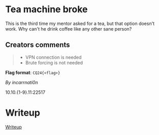 # Tea machine broke

This is the third time my mentor asked for a tea, but that option doesn't work. Why can't he drink coffee like any other sane person?

## Creators comments

> * VPN connection is needed
> * Brute forcing is not needed

**Flag format**: `CQ24{<flag>}` 

*By incarrnati0n*

10.10.{1-9}.11:22517

# Writeup

[Writeup](WRITEUP.md)
